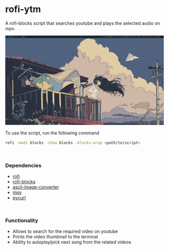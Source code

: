 # rofi-ytm

A rofi-blocks script that searches youtube and plays the selected audio on mpv.

![image](sample.gif)

To use the script, run the following command

```bash
rofi -modi blocks -show blocks -blocks-wrap <path/to/script>
```

<br>

### Dependencies

- [rofi](https://github.com/davatorium/rofi)
- [rofi-blocks](https://github.com/OmarCastro/rofi-blocks)
- [ascii-image-converter](https://github.com/TheZoraiz/ascii-image-converter)
- [mpv](https://github.com/mpv-player/mpv)
- [pycurl](https://github.com/pycurl/pycurl)

<br>

### Functionality

- Allows to search for the required video on youtube
- Prints the video thumbnail to the terminal
- Ability to autoplay/pick next song from the related videos

